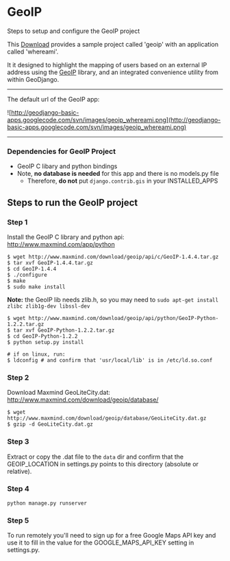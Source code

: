 # GeoIP #
Steps to setup and configure the GeoIP project

This [Download](http://code.google.com/p/geodjango-basic-apps/source/browse/trunk/projects/geoip) provides a sample project called 'geoip' with an application called 'whereami'.

It it designed to highlight the mapping of users based on an external IP address using the [GeoIP](http://www.maxmind.com/) library, and an integrated convenience utility from within GeoDjango.


---

The default url of the GeoIP app:

![http://geodjango-basic-apps.googlecode.com/svn/images/geoip_whereami.png](http://geodjango-basic-apps.googlecode.com/svn/images/geoip_whereami.png)

---

### Dependencies for GeoIP Project ###

  * GeoIP C libary and python bindings
  * Note, **no database is needed** for this app and there is no models.py file
    * Therefore, **do not** put `django.contrib.gis` in your INSTALLED\_APPS

## Steps to run the GeoIP project ##

### Step 1 ###
Install the GeoIP C library and python api: http://www.maxmind.com/app/python

```
$ wget http://www.maxmind.com/download/geoip/api/c/GeoIP-1.4.4.tar.gz
$ tar xvf GeoIP-1.4.4.tar.gz
$ cd GeoIP-1.4.4
$ ./configure
$ make
$ sudo make install
```

**Note:** the GeoIP lib needs zlib.h, so you may need to `sudo apt-get install zlibc zlib1g-dev libssl-dev`

```
$ wget http://www.maxmind.com/download/geoip/api/python/GeoIP-Python-1.2.2.tar.gz
$ tar xvf GeoIP-Python-1.2.2.tar.gz
$ cd GeoIP-Python-1.2.2
$ python setup.py install

# if on linux, run:
$ ldconfig # and confirm that 'usr/local/lib' is in /etc/ld.so.conf
```

### Step 2 ###
Download Maxmind GeoLiteCity.dat: http://www.maxmind.com/download/geoip/database/

```
$ wget http://www.maxmind.com/download/geoip/database/GeoLiteCity.dat.gz
$ gzip -d GeoLiteCity.dat.gz
```

### Step 3 ###
Extract or copy the .dat file to the `data` dir and confirm that the GEOIP\_LOCATION in settings.py points to this directory (absolute or relative).

### Step 4 ###
```
python manage.py runserver
```

### Step 5 ###
To run remotely you'll need to sign up for a free Google Maps API key and use it to fill in the value for the GOOGLE\_MAPS\_API\_KEY setting in settings.py.